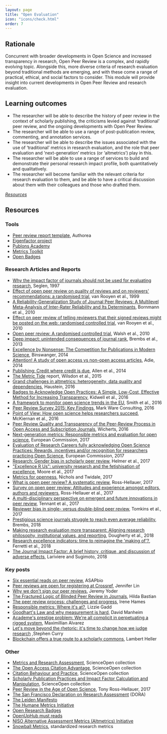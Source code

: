 ```yaml
---
layout: page
title: "Open Evaluation"
icon: "icons/check.html"
order: 7
---
```


## Rationale
Concurrent with broader developments in Open Science and increased transparency 
in research, Open Peer Review is a complex, and rapidly evolving topic. 
Alongside this, more diverse criteria of research evaluation beyond traditional 
methods are emerging, and with these come a range of practical, ethical, and 
social factors to consider. This module will provide insight into current 
developments in Open Peer Review and research evaluation.

## Learning outcomes

* The researcher will be able to describe the history of peer review in the 
  context of scholarly publishing, the criticisms levied against ‘traditional’ 
  peer review, and the ongoing developments with Open Peer Review.
* The researcher will be able to use a range of post-publication review, 
  commenting, and annotation services.
* The researcher will be able to describe the issues associated with the use of 
  ‘traditional’ metrics in research evaluation, and the role that peer evaluation 
  and ‘next-generation’ metrics (or ‘altmetrics’) play in this.
* The researcher will be able to use a range of services to build and demonstrate 
  their personal research impact profile, both quantitatively and qualitatively.
* The researcher will become familiar with the relevant criteria for research 
  evaluation to them, and be able to have a critical discussion about them with 
  their colleagues and those who drafted them.

[_Resources_](http://opensciencemooc.eu/resources/#seven)

## Resources

### Tools

- [Peer review report template](https://www.authorea.com/templates/peer_review_report_template), Authorea
- [Eigenfactor project](http://www.eigenfactor.org/index.php)
- [Publons Academy](https://publons.com/community/academy)
- [Metrics Toolkit](http://www.metrics-toolkit.org/)
- [Open Badges](https://openbadges.org/)

### Research Articles and Reports

- [Why the impact factor of journals should not be used for evaluating research](http://europepmc.org/backend/ptpmcrender.fcgi?accid=PMC2126010&blobtype=pdf), Seglen, 1997
- [Effect of open peer review on quality of reviews and on reviewers' recommendations: a randomised trial](http://www.bmj.com/content/318/7175/23), van Rooyen et al., 1999
- [A Reliability-Generalization Study of Journal Peer Reviews: A Multilevel Meta-Analysis of Inter-Rater Reliability and Its Determinants](http://journals.plos.org/plosone/article?id=10.1371/journal.pone.0014331), Bornmann et al., 2010
- [Effect on peer review of telling reviewers that their signed reviews might be posted on the web: randomised controlled trial](http://www.bmj.com/content/341/bmj.c5729), van Rooyen et al., 2010
- [Open peer review: A randomised controlled trial](https://www.cambridge.org/core/journals/the-british-journal-of-psychiatry/article/open-peer-review-a-randomised-controlled-trial/1F81447FC67B3BAFDCCCCE82B6C7A187), Walsh et al., 2010
- [Deep impact: unintended consequences of journal rank](https://www.frontiersin.org/articles/10.3389/fnhum.2013.00291/full), Brembs et al., 2013
- [Excellence by Nonsense: The Competition for Publications in Modern Science](https://link.springer.com/chapter/10.1007/978-3-319-00026-8_3), Binswanger, 2014
- [Attention! A study of open access vs non-open access articles](https://figshare.com/articles/Attention_A_study_of_open_access_vs_non_open_access_articles/1213690), Adie, 2014
- [Publishing: Credit where credit is due](http://www.nature.com/news/publishing-credit-where-credit-is-due-1.15033), Allen et al., 2014
- [The Metric Tide](https://responsiblemetrics.org/the-metric-tide/) report, Wilsdon et al., 2015
- [Grand challenges in altmetrics: heterogeneity, data quality and dependencies](https://arxiv.org/abs/1603.04939), Haustein, 2016
- [Badges to Acknowledge Open Practices: A Simple, Low-Cost, Effective Method for Increasing Transparency](http://journals.plos.org/plosbiology/article?id=10.1371/journal.pbio.1002456), Kidwell et al., 2016
- [A framework to monitor open science trends in the EU](https://www.oecd.org/sti/063%20-%20OECD%20Blue%20Sky%202016_Open%20Science.pdf), Smith et al., 2016
- [Peer Review Survey 2015: Key Findings](http://publishingresearchconsortium.com/index.php/134-news-main-menu/prc-peer-review-survey-2015-key-findings/172-peer-review-survey-2015-key-findings), Mark Ware Consulting, 2016
- [Point of View: How open science helps researchers succeed](https://elifesciences.org/articles/16800), McKiernan et al., 2016
- [Peer Review Quality and Transparency of the Peer-Review Process in Open Access and Subscription Journals](http://journals.plos.org/plosone/article?id=10.1371/journal.pone.0147913), Wicherts, 2016
- [Next-generation metrics: Responsible metrics and evaluation for open science](https://ec.europa.eu/research/openscience/pdf/report.pdf), European Commission, 2017
- [Evaluation of Research Careers fully acknowledging Open Science Practices: Rewards, incentives and/or recognition for researchers practicing Open Science](https://ec.europa.eu/research/openscience/pdf/os_rewards_wgreport_final.pdf), European Commission, 2017
- [Research: Gender bias in scholarly peer review](https://elifesciences.org/articles/21718), Helmer et al., 2017
- ["Excellence R Us": university research and the fetishisation of excellence](https://www.nature.com/articles/palcomms2016105), Moore et al., 2017
- [Metrics for openness](https://researchcommons.waikato.ac.nz/handle/10289/10842), Nichols and Twidale, 2017
- [What is open peer review? A systematic review](https://f1000research.com/articles/6-588/v2), Ross-Hellauer, 2017
- [Survey on open peer review: Attitudes and experience amongst editors, authors and reviewers](http://journals.plos.org/plosone/article?id=10.1371/journal.pone.0189311), Ross-Hellauer et al., 2017
- [A multi-disciplinary perspective on emergent and future innovations in peer review](https://f1000research.com/articles/6-1151/v3), Tennant et al., 2017
- [Reviewer bias in single- versus double-blind peer review](http://www.pnas.org/content/114/48/12708), Tomkins et al., 2017
- [Prestigious science journals struggle to reach even average reliability](https://www.frontiersin.org/articles/10.3389/fnhum.2018.00037/full), Brembs, 2018
- [Making research evaluation more transparent: Aligning research philosophy, institutional values, and reporting](https://psyarxiv.com/48qux/), Dougherty et al., 2018
- [Research excellence indicators: time to reimagine the 'making of'?](https://academic.oup.com/spp/advance-article/doi/10.1093/scipol/scy007/4858431), Ferretti et al., 2018
- [The Journal Impact Factor: A brief history, critique, and discussion of adverse effects](https://arxiv.org/abs/1801.08992), Lariviere and Sugimoto, 2018

### Key posts

- [Six essential reads on peer review](http://asapbio.org/six-essential-reads-on-peer-review), ASAPbio
- [Peer reviews are open for registering at Crossref](https://www.crossref.org/blog/peer-reviews-are-open-for-registering-at-crossref/), Jennifer Lin
- [Why we don't sign our peer reviews](http://www.molecularecologist.com/2014/04/why-we-dont-sign/), Jeremy Yoder
- [The Fractured Logic of Blinded Peer Review in Journals](http://blogs.plos.org/absolutely-maybe/2017/10/31/the-fractured-logic-of-blinded-peer-review-in-journals/), Hilda Bastian
- [The peer review process: challenges and progress](https://www.editage.com/insights/the-peer-review-process-challenges-and-progress), Irene Hames
- [Responsible metrics: Where it's at?](https://thebibliomagician.wordpress.com/2018/02/16/responsible-metrics-where-its-at/), Lizzie Gadd
- [Goodhart's Law and why measurement is hard](https://www.ribbonfarm.com/2016/06/09/goodharts-law-and-why-measurement-is-hard/), David Manheim
- [Academe's prestige problem: We're all complicit in perpetuating a rigged system](https://www.chronicle.com/article/Academe-s-Prestige-Problem/241432), Maximillian Alvarez
- [Let's move beyond the rhetoric: it's time to change how we judge research](https://www.nature.com/articles/d41586-018-01642-w) ,Stephen Curry
- [Blockchain offers a true route to a scholarly commons](https://www.researchresearch.com/news/article/?articleId=1373351), Lambert Heller

### Other

- [Metrics and Research Assessment](https://www.scienceopen.com/search#collection/78c15291-27e3-493a-99ec-7e5a00387745), ScienceOpen collection
- [The Open Access Citation Advantage](https://www.scienceopen.com/search#collection/996823e0-8104-4490-b26a-f2f733f810fb), ScienceOpen collection
- [Citation Behaviour and Practice](https://www.scienceopen.com/search#collection/2d601af5-aa90-4c63-9a11-85f2dc768868), ScienceOpen collection
- [Scholarly Publication Practices and Impact Factor Calculation and Manipulation](https://www.scienceopen.com/search#collection/e4870106-eea5-4ba3-88cf-e769c7d49ebe),
 ScienceOpen collection
- [Peer Review in the Age of Open Science](https://www.slideshare.net/OpenAIRE_eu/peer-review-in-the-age-of-open-science), Tony Ross-Hellauer, 2017
- [The San Francisco Declaration on Research Assessment](http://www.ascb.org/dora/) (DORA)
- [The Leiden Manifesto](http://www.leidenmanifesto.org/)
- [The Humane Metrics Initiative](http://humetricshss.org/about/)
- [Open Research Badges](https://openresearchbadges.org/)
- [OpenUpHub must reads](https://www.openuphub.eu/review/must-reads)
- [NISO Alternative Assessment Metrics (Altmetrics) Initiative](http://www.niso.org/standards-committees/altmetrics)
- [Snowball Metrics](https://www.snowballmetrics.com/), standardized research metrics
